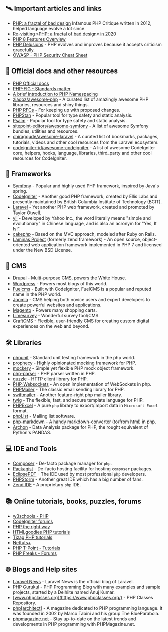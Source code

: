 ## 🛰️ Important articles and links
- [PHP: a fractal of bad design](https://eev.ee/blog/2012/04/09/php-a-fractal-of-bad-design/) Infamous PHP Critique written in 2012, helped language evolve a lot since.
- [Re-visiting »PHP: a fractal of bad design« in 2020](http://maettig.com/2020-09-16-revisiting-a-fractal-of-bad-design)
- [PHP 8 Features Overview](https://www.php.net/releases/8.0/)
- [PHP Delusions](https://phpdelusions.net/) - PHP evolves and improves because it accepts criticism gracefully.
- [OWASP - PHP Security Cheat Sheet](https://cheatsheetseries.owasp.org/cheatsheets/PHP_Security_Cheat_Sheet.html)

## 📘 Official docs and other resources
- [PHP Official docs](http://php.net/manual/en/)
- [PHP-FIG - Standards matter](http://www.php-fig.org/psr/psr-4/)
- [A brief introduction to PHP Namespacing](https://mattstauffer.co/blog/a-brief-introduction-to-php-namespacing)
- [ziadoz/awesome-php](https://github.com/ziadoz/awesome-php) - A curated list of amazingly awesome PHP libraries, resources and shiny things.
- [PHP RFCs](https://www.php.net/rfc) - For keeping up with proposed changes.
- [PHPStan](https://phpstan.org/) - Popular tool for type safety and static analysis.
- [Psalm](https://psalm.dev/) - Popular tool for type safety and static analysis.
- [sitepoint-editors/awesome-symfony](https://github.com/sitepoint-editors/awesome-symfony) - A list of awesome Symfony bundles, utilities and resources.
- [chiraggude/awesome-laravel](https://github.com/chiraggude/awesome-laravel) - A curated list of bookmarks, packages, tutorials, videos and other cool resources from the Laravel ecosystem.
- [codeigniter-id/awesome-codeigniter](https://github.com/codeigniter-id/awesome-codeigniter) - A list of awesome CodeIgniter core, helpers, hooks, language, libraries, third_party and other cool resources for CodeIgniter.

## 🧰 Frameworks
- [Symfony](http://symfony.com) - Popular and highly used PHP framework, inspired by Java's spring.
- [CodeIgniter](https://www.codeigniter.com/) - Another good PHP framework, created by Ellis Labs and presently maintained by British Columbia Institute of Technology (BCIT).
- [Laravel](https://laravel.com) - Yet another PHP web framework, created and promoted by Taylor Otwell.
- [yii](http://www.yiiframework.com/) - Developed by Yahoo Inc., the word literally means "simple and evolutionary" in Chinese language, and is also an acronym for "Yes, It Is!".
- [cakephp](https://cakephp.org/) - Based on the MVC approach, modeled after Ruby on Rails.
- [Laminas Project](https://getlaminas.org/) (formerly zend framework) - An open source, object-oriented web application framework implemented in PHP 7 and licensed under the New BSD License.

## 📝 CMS
- [Drupal](https://drupal.org/) - Multi-purpose CMS, powers the White House.
- [Wordpress](https://wordpress.org/) - Powers most blogs of this world.
- [Fuelcms](https://www.getfuelcms.com/) - Built with CodeIgniter, FuelCMS is a popular and reputed name in the PHP world.
- [Joomla](http://developer.joomla.org) - CMS helping both novice users and expert developers to create powerful websites and applications.
- [Magento](http://magento.com/) - Powers many shopping carts.
- [Limesurvey](https://www.limesurvey.org/) - Wonderful survey tool/CMS.
- [CraftCMS](https://github.com/craftcms/cms) - Flexible, user-friendly CMS for creating custom digital experiences on the web and beyond.

## 🛠️ Libraries
- [phpunit](https://github.com/sebastianbergmann/phpunit/) - Standard unit testing framework in the php world.
- [prophecy](https://packagist.org/packages/phpspec/prophecy) - Highly opinionated mocking framework for PHP.
- [mockery](https://packagist.org/packages/mockery/mockery) - Simple yet flexible PHP mock object framework.
- [php-parser](https://packagist.org/packages/nikic/php-parser) - PHP parser written in PHP.
- [guzzle](https://github.com/guzzle/guzzle) - HTTP client library for PHP.
- [PHP-Websockets](https://github.com/ghedipunk/PHP-Websockets) - An open implementation of WebSockets in php.
- [PHPMailer](https://github.com/PHPMailer/PHPMailer) - The classic email sending library for PHP.
- [swiftmailer](https://packagist.org/packages/swiftmailer/swiftmailer) - Another feature-right php mailer library.
- [twig](https://packagist.org/packages/twig/twig) - The flexible, fast, and secure template language for PHP.
- [PHPExcel](https://github.com/PHPOffice/PHPExcel) - A pure `php` library to export/import data in `Microsoft Excel` format.
- [phpList](https://www.phplist.org/) - Mailing list software.
- [php-markdown](https://github.com/michelf/php-markdown) - A handy markdown-converter (to/from html) in php.
- [Archon](https://github.com/HWGehring/Archon) - Data Analysis package for PHP, the rought equivalent of Python's PANDAS.

## 💻 IDE and Tools
- [Composer](https://getcomposer.org/doc/) - De-facto package manager for `php`.
- [Packagist](https://packagist.org/) - De-facto hosting facility for hosting `composer` packages.
- [EclipsePDT](https://eclipse.org/pdt/) - The IDE used by most professional `php` developers.
- [PHPStorm](http://www.jetbrains.com/phpstorm) - Another great IDE which has a big number of fans.
- [Zend IDE](http://www.zend.com/products/studio) - A proprietary `php` IDE.

## 📚 Online tutorials, books, puzzles, forums
- [w3schools - PHP](https://www.w3schools.com/php/)
- [CodeIgniter forums](https://forum.codeigniter.com/)
- [PHP the right way](http://www.phptherightway.com/)
- [HTMLgoodies PHP tutorials](http://www.htmlgoodies.com/beyond/php)
- [Tizag PHP tutorials](http://www.tizag.com/phpT)
- [Nettuts+](http://net.tutsplus.com/category/tutorials/php)
- [PHP T-Point - Tutorials](https://www.phptpoint.com/)
- [PHP Freaks - Forums](https://forums.phpfreaks.com/)

## 🌐 Blogs and Help sites

- [Laravel News](https://laravel-news.com) - Laravel News is the official blog of Laravel.
- [PHP Gurukul](https://phpgurukul.com/) - PHP Programming Blog with many examples and sample projects, started by a Delhiite named Anuj Kumar.
- [www.phpclasses.org](https://www.phpclasses.org/) - PHP Classes Repository.
- [php\[architect\]](https://www.phparch.com/) - A magazine dedicated to PHP programming language. It was founded in 2002 by Marco Tabini and his group The BlueParabola.
- [phpmagazine.net](https://phpmagazine.net/) - Stay up-to-date on the latest trends and developments in PHP programming with PHPMagazine.net.
